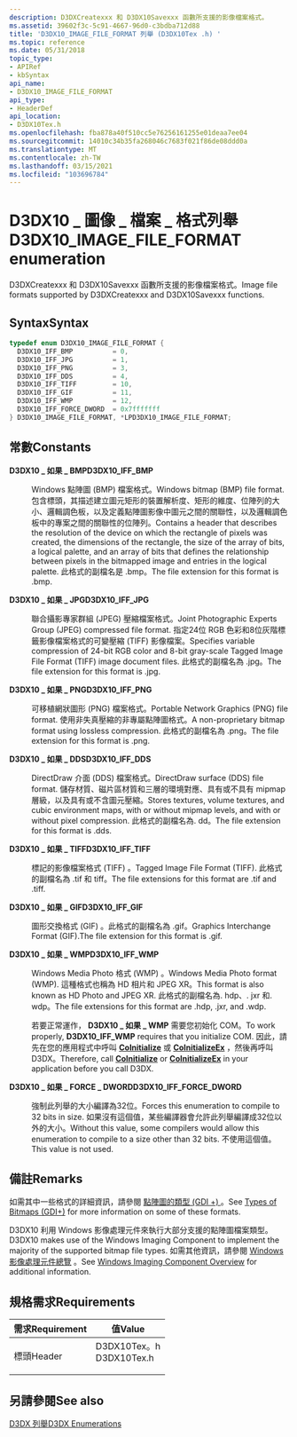 ```yaml
---
description: D3DXCreatexxx 和 D3DX10Savexxx 函數所支援的影像檔案格式。
ms.assetid: 39602f3c-5c91-4667-96d0-c3bdba712d88
title: 'D3DX10_IMAGE_FILE_FORMAT 列舉 (D3DX10Tex .h) '
ms.topic: reference
ms.date: 05/31/2018
topic_type:
- APIRef
- kbSyntax
api_name:
- D3DX10_IMAGE_FILE_FORMAT
api_type:
- HeaderDef
api_location:
- D3DX10Tex.h
ms.openlocfilehash: fba878a40f510cc5e76256161255e01deaa7ee04
ms.sourcegitcommit: 14010c34b35fa268046c7683f021f86de08ddd0a
ms.translationtype: MT
ms.contentlocale: zh-TW
ms.lasthandoff: 03/15/2021
ms.locfileid: "103696784"
---
```

# <a name="d3dx10_image_file_format-enumeration"></a><span data-ttu-id="fd8d6-103">D3DX10 \_ 圖像 \_ 檔案 \_ 格式列舉</span><span class="sxs-lookup"><span data-stu-id="fd8d6-103">D3DX10\_IMAGE\_FILE\_FORMAT enumeration</span></span>

<span data-ttu-id="fd8d6-104">D3DXCreatexxx 和 D3DX10Savexxx 函數所支援的影像檔案格式。</span><span class="sxs-lookup"><span data-stu-id="fd8d6-104">Image file formats supported by D3DXCreatexxx and D3DX10Savexxx functions.</span></span>

## <a name="syntax"></a><span data-ttu-id="fd8d6-105">Syntax</span><span class="sxs-lookup"><span data-stu-id="fd8d6-105">Syntax</span></span>


```C++
typedef enum D3DX10_IMAGE_FILE_FORMAT { 
  D3DX10_IFF_BMP          = 0,
  D3DX10_IFF_JPG          = 1,
  D3DX10_IFF_PNG          = 3,
  D3DX10_IFF_DDS          = 4,
  D3DX10_IFF_TIFF         = 10,
  D3DX10_IFF_GIF          = 11,
  D3DX10_IFF_WMP          = 12,
  D3DX10_IFF_FORCE_DWORD  = 0x7fffffff
} D3DX10_IMAGE_FILE_FORMAT, *LPD3DX10_IMAGE_FILE_FORMAT;
```



## <a name="constants"></a><span data-ttu-id="fd8d6-106">常數</span><span class="sxs-lookup"><span data-stu-id="fd8d6-106">Constants</span></span>

<dl> <dt>

<span data-ttu-id="fd8d6-107"><span id="D3DX10_IFF_BMP"></span><span id="d3dx10_iff_bmp"></span>**D3DX10 \_ 如果 \_ BMP**</span><span class="sxs-lookup"><span data-stu-id="fd8d6-107"><span id="D3DX10_IFF_BMP"></span><span id="d3dx10_iff_bmp"></span>**D3DX10\_IFF\_BMP**</span></span>
</dt> <dd>

<span data-ttu-id="fd8d6-108">Windows 點陣圖 (BMP) 檔案格式。</span><span class="sxs-lookup"><span data-stu-id="fd8d6-108">Windows bitmap (BMP) file format.</span></span> <span data-ttu-id="fd8d6-109">包含標頭，其描述建立圖元矩形的裝置解析度、矩形的維度、位陣列的大小、邏輯調色板，以及定義點陣圖影像中圖元之間的關聯性，以及邏輯調色板中的專案之間的關聯性的位陣列。</span><span class="sxs-lookup"><span data-stu-id="fd8d6-109">Contains a header that describes the resolution of the device on which the rectangle of pixels was created, the dimensions of the rectangle, the size of the array of bits, a logical palette, and an array of bits that defines the relationship between pixels in the bitmapped image and entries in the logical palette.</span></span> <span data-ttu-id="fd8d6-110">此格式的副檔名是 .bmp。</span><span class="sxs-lookup"><span data-stu-id="fd8d6-110">The file extension for this format is .bmp.</span></span>

</dd> <dt>

<span data-ttu-id="fd8d6-111"><span id="D3DX10_IFF_JPG"></span><span id="d3dx10_iff_jpg"></span>**D3DX10 \_ 如果 \_ JPG**</span><span class="sxs-lookup"><span data-stu-id="fd8d6-111"><span id="D3DX10_IFF_JPG"></span><span id="d3dx10_iff_jpg"></span>**D3DX10\_IFF\_JPG**</span></span>
</dt> <dd>

<span data-ttu-id="fd8d6-112">聯合攝影專家群組 (JPEG) 壓縮檔案格式。</span><span class="sxs-lookup"><span data-stu-id="fd8d6-112">Joint Photographic Experts Group (JPEG) compressed file format.</span></span> <span data-ttu-id="fd8d6-113">指定24位 RGB 色彩和8位灰階標籤影像檔案格式的可變壓縮 (TIFF) 影像檔案。</span><span class="sxs-lookup"><span data-stu-id="fd8d6-113">Specifies variable compression of 24-bit RGB color and 8-bit gray-scale Tagged Image File Format (TIFF) image document files.</span></span> <span data-ttu-id="fd8d6-114">此格式的副檔名為 .jpg。</span><span class="sxs-lookup"><span data-stu-id="fd8d6-114">The file extension for this format is .jpg.</span></span>

</dd> <dt>

<span data-ttu-id="fd8d6-115"><span id="D3DX10_IFF_PNG"></span><span id="d3dx10_iff_png"></span>**D3DX10 \_ 如果 \_ PNG**</span><span class="sxs-lookup"><span data-stu-id="fd8d6-115"><span id="D3DX10_IFF_PNG"></span><span id="d3dx10_iff_png"></span>**D3DX10\_IFF\_PNG**</span></span>
</dt> <dd>

<span data-ttu-id="fd8d6-116">可移植網狀圖形 (PNG) 檔案格式。</span><span class="sxs-lookup"><span data-stu-id="fd8d6-116">Portable Network Graphics (PNG) file format.</span></span> <span data-ttu-id="fd8d6-117">使用非失真壓縮的非專屬點陣圖格式。</span><span class="sxs-lookup"><span data-stu-id="fd8d6-117">A non-proprietary bitmap format using lossless compression.</span></span> <span data-ttu-id="fd8d6-118">此格式的副檔名為 .png。</span><span class="sxs-lookup"><span data-stu-id="fd8d6-118">The file extension for this format is .png.</span></span>

</dd> <dt>

<span data-ttu-id="fd8d6-119"><span id="D3DX10_IFF_DDS"></span><span id="d3dx10_iff_dds"></span>**D3DX10 \_ 如果 \_ DDS**</span><span class="sxs-lookup"><span data-stu-id="fd8d6-119"><span id="D3DX10_IFF_DDS"></span><span id="d3dx10_iff_dds"></span>**D3DX10\_IFF\_DDS**</span></span>
</dt> <dd>

<span data-ttu-id="fd8d6-120">DirectDraw 介面 (DDS) 檔案格式。</span><span class="sxs-lookup"><span data-stu-id="fd8d6-120">DirectDraw surface (DDS) file format.</span></span> <span data-ttu-id="fd8d6-121">儲存材質、磁片區材質和三層的環境對應、具有或不具有 mipmap 層級，以及具有或不含圖元壓縮。</span><span class="sxs-lookup"><span data-stu-id="fd8d6-121">Stores textures, volume textures, and cubic environment maps, with or without mipmap levels, and with or without pixel compression.</span></span> <span data-ttu-id="fd8d6-122">此格式的副檔名為. dd。</span><span class="sxs-lookup"><span data-stu-id="fd8d6-122">The file extension for this format is .dds.</span></span>

</dd> <dt>

<span data-ttu-id="fd8d6-123"><span id="D3DX10_IFF_TIFF"></span><span id="d3dx10_iff_tiff"></span>**D3DX10 \_ 如果 \_ TIFF**</span><span class="sxs-lookup"><span data-stu-id="fd8d6-123"><span id="D3DX10_IFF_TIFF"></span><span id="d3dx10_iff_tiff"></span>**D3DX10\_IFF\_TIFF**</span></span>
</dt> <dd>

<span data-ttu-id="fd8d6-124">標記的影像檔案格式 (TIFF) 。</span><span class="sxs-lookup"><span data-stu-id="fd8d6-124">Tagged Image File Format (TIFF).</span></span> <span data-ttu-id="fd8d6-125">此格式的副檔名為 .tif 和 tiff。</span><span class="sxs-lookup"><span data-stu-id="fd8d6-125">The file extensions for this format are .tif and .tiff.</span></span>

</dd> <dt>

<span data-ttu-id="fd8d6-126"><span id="D3DX10_IFF_GIF"></span><span id="d3dx10_iff_gif"></span>**D3DX10 \_ 如果 \_ GIF**</span><span class="sxs-lookup"><span data-stu-id="fd8d6-126"><span id="D3DX10_IFF_GIF"></span><span id="d3dx10_iff_gif"></span>**D3DX10\_IFF\_GIF**</span></span>
</dt> <dd>

<span data-ttu-id="fd8d6-127">圖形交換格式 (GIF) 。此格式的副檔名為 .gif。</span><span class="sxs-lookup"><span data-stu-id="fd8d6-127">Graphics Interchange Format (GIF).The file extension for this format is .gif.</span></span>

</dd> <dt>

<span data-ttu-id="fd8d6-128"><span id="D3DX10_IFF_WMP"></span><span id="d3dx10_iff_wmp"></span>**D3DX10 \_ 如果 \_ WMP**</span><span class="sxs-lookup"><span data-stu-id="fd8d6-128"><span id="D3DX10_IFF_WMP"></span><span id="d3dx10_iff_wmp"></span>**D3DX10\_IFF\_WMP**</span></span>
</dt> <dd>

<span data-ttu-id="fd8d6-129">Windows Media Photo 格式 (WMP) 。</span><span class="sxs-lookup"><span data-stu-id="fd8d6-129">Windows Media Photo format (WMP).</span></span> <span data-ttu-id="fd8d6-130">這種格式也稱為 HD 相片和 JPEG XR。</span><span class="sxs-lookup"><span data-stu-id="fd8d6-130">This format is also known as HD Photo and JPEG XR.</span></span> <span data-ttu-id="fd8d6-131">此格式的副檔名為. hdp、. jxr 和. wdp。</span><span class="sxs-lookup"><span data-stu-id="fd8d6-131">The file extensions for this format are .hdp, .jxr, and .wdp.</span></span>

<span data-ttu-id="fd8d6-132">若要正常運作， **D3DX10 \_ 如果 \_ WMP** 需要您初始化 COM。</span><span class="sxs-lookup"><span data-stu-id="fd8d6-132">To work properly, **D3DX10\_IFF\_WMP** requires that you initialize COM.</span></span> <span data-ttu-id="fd8d6-133">因此，請先在您的應用程式中呼叫 [**CoInitialize**](/windows/win32/api/objbase/nf-objbase-coinitialize) 或 [**CoInitializeEx**](/windows/win32/api/combaseapi/nf-combaseapi-coinitializeex) ，然後再呼叫 D3DX。</span><span class="sxs-lookup"><span data-stu-id="fd8d6-133">Therefore, call [**CoInitialize**](/windows/win32/api/objbase/nf-objbase-coinitialize) or [**CoInitializeEx**](/windows/win32/api/combaseapi/nf-combaseapi-coinitializeex) in your application before you call D3DX.</span></span>

</dd> <dt>

<span data-ttu-id="fd8d6-134"><span id="D3DX10_IFF_FORCE_DWORD"></span><span id="d3dx10_iff_force_dword"></span>**D3DX10 \_ 如果 \_ FORCE \_ DWORD**</span><span class="sxs-lookup"><span data-stu-id="fd8d6-134"><span id="D3DX10_IFF_FORCE_DWORD"></span><span id="d3dx10_iff_force_dword"></span>**D3DX10\_IFF\_FORCE\_DWORD**</span></span>
</dt> <dd>

<span data-ttu-id="fd8d6-135">強制此列舉的大小編譯為32位。</span><span class="sxs-lookup"><span data-stu-id="fd8d6-135">Forces this enumeration to compile to 32 bits in size.</span></span> <span data-ttu-id="fd8d6-136">如果沒有這個值，某些編譯器會允許此列舉編譯成32位以外的大小。</span><span class="sxs-lookup"><span data-stu-id="fd8d6-136">Without this value, some compilers would allow this enumeration to compile to a size other than 32 bits.</span></span> <span data-ttu-id="fd8d6-137">不使用這個值。</span><span class="sxs-lookup"><span data-stu-id="fd8d6-137">This value is not used.</span></span>

</dd> </dl>

## <a name="remarks"></a><span data-ttu-id="fd8d6-138">備註</span><span class="sxs-lookup"><span data-stu-id="fd8d6-138">Remarks</span></span>

<span data-ttu-id="fd8d6-139">如需其中一些格式的詳細資訊，請參閱 [點陣圖的類型 (GDI +) ](../gdiplus/-gdiplus-types-of-bitmaps-about.md) 。</span><span class="sxs-lookup"><span data-stu-id="fd8d6-139">See [Types of Bitmaps (GDI+)](../gdiplus/-gdiplus-types-of-bitmaps-about.md) for more information on some of these formats.</span></span>

<span data-ttu-id="fd8d6-140">D3DX10 利用 Windows 影像處理元件來執行大部分支援的點陣圖檔案類型。</span><span class="sxs-lookup"><span data-stu-id="fd8d6-140">D3DX10 makes use of the Windows Imaging Component to implement the majority of the supported bitmap file types.</span></span> <span data-ttu-id="fd8d6-141">如需其他資訊，請參閱 [Windows 影像處理元件總覽](https://msdn.microsoft.com/library/ms737408.aspx) 。</span><span class="sxs-lookup"><span data-stu-id="fd8d6-141">See [Windows Imaging Component Overview](https://msdn.microsoft.com/library/ms737408.aspx) for additional information.</span></span>

## <a name="requirements"></a><span data-ttu-id="fd8d6-142">規格需求</span><span class="sxs-lookup"><span data-stu-id="fd8d6-142">Requirements</span></span>



| <span data-ttu-id="fd8d6-143">需求</span><span class="sxs-lookup"><span data-stu-id="fd8d6-143">Requirement</span></span> | <span data-ttu-id="fd8d6-144">值</span><span class="sxs-lookup"><span data-stu-id="fd8d6-144">Value</span></span> |
|-------------------|----------------------------------------------------------------------------------------|
| <span data-ttu-id="fd8d6-145">標頭</span><span class="sxs-lookup"><span data-stu-id="fd8d6-145">Header</span></span><br/> | <dl> <span data-ttu-id="fd8d6-146"><dt>D3DX10Tex。h</dt></span><span class="sxs-lookup"><span data-stu-id="fd8d6-146"><dt>D3DX10Tex.h</dt></span></span> </dl> |



## <a name="see-also"></a><span data-ttu-id="fd8d6-147">另請參閱</span><span class="sxs-lookup"><span data-stu-id="fd8d6-147">See also</span></span>

<dl> <dt>

[<span data-ttu-id="fd8d6-148">D3DX 列舉</span><span class="sxs-lookup"><span data-stu-id="fd8d6-148">D3DX Enumerations</span></span>](d3d10-graphics-reference-d3dx10-enums.md)
</dt> </dl>

 

 
